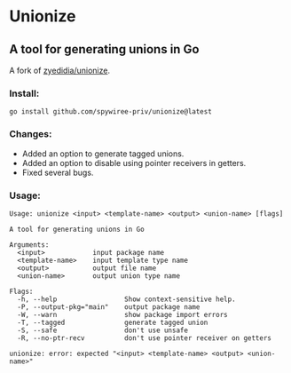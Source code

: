 # Unionize

## A tool for generating unions in Go

A fork of [zyedidia/unionize](https://github.com/zyedidia/unionize).

### Install:
```
go install github.com/spywiree-priv/unionize@latest
```

### Changes:

- Added an option to generate tagged unions.  
- Added an option to disable using pointer receivers in getters.  
- Fixed several bugs.  


### Usage:

```
Usage: unionize <input> <template-name> <output> <union-name> [flags]

A tool for generating unions in Go

Arguments:
  <input>            input package name
  <template-name>    input template type name
  <output>           output file name
  <union-name>       output union type name

Flags:
  -h, --help                 Show context-sensitive help.
  -P, --output-pkg="main"    output package name
  -W, --warn                 show package import errors
  -T, --tagged               generate tagged union
  -S, --safe                 don't use unsafe
  -R, --no-ptr-recv          don't use pointer receiver on getters

unionize: error: expected "<input> <template-name> <output> <union-name>"
```
